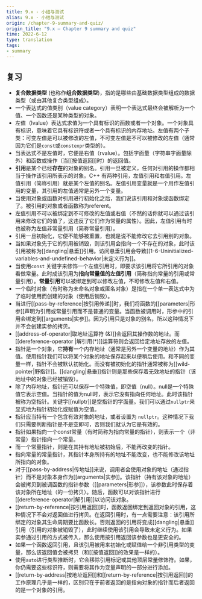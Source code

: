 ```yaml
---
title: 9.x - 小结与测试
alias: 9.x - 小结与测试
origin: /chapter-9-summary-and-quiz/
origin_title: "9.x — Chapter 9 summary and quiz"
time: 2022-6-12
type: translation
tags:
- summary
---
```


## 复习

- **复合数据类型** (也称作**组合数据类型**)，指的是哪些由基础数据类型组成的数据类型（或由其他复合类型组成）。
- 一个表达式的值类别（value category）表明一个表达式最终会被解析为一个值、一个函数还是某种类型的对象。
- 左值（lvalue）表达式求值为一个具有标识的函数或者一个对象。一个对象具有标识，意味着它具有标识符或者一个具有标识的内存地址。左值有两个子类：可变左值是可以被修改的左值，不可变左值是不可以被修改的左值（通常因为它们是`const`或`constexpr`类型的）。
- 当表达式不是左值时，它便是右值（rvalue）。包括字面量（字符串字面量除外）和函数或操作（当[[按值返回]]时）的返回值。
- **引用**是某个已经**存在**的对象的别名。引用一旦被定义，任何对引用的操作都相当于操作该引用所表示的对象。C++ 有两种引用，左值引用和右值引用。左值引用（简称引用）就是某个左值的别名。左值引用变量就是一个用作左值引用的变量，其引用的左值通常是另外一个变量。
- 当使用对象或函数对引用进行初始化之后，我们说该引用和对象或函数绑定了。被引用的对象或者函数称为referent。
- 左值引用不可以被绑定到不可修改的左值或右值（不然的话你就可以通过该引用来修改它们的值了，这违反了它们作为常量的属性）。因此，左值引用有时也被称为左值非常量引用（简称常量引用）。
- 引用一旦初始化，它便不能够被重置，也就是说不能修改它去引用别的对象。
- 当如果对象先于它的引用被销毁，则该引用会指向一个不存在的对象，此时该引用被称为[[dangling|悬垂]]引用。访问悬垂引用会导致[[1-6-Uninitialized-variables-and-undefined-behavior|未定义行为]]。
- 当使用`const` 关键字来修饰一个左值引用时，即要求该引用将它所引用的对象看做常量。此时成该引用为**指向常量值的左值引用**（简称指向常量的引用或常量引用）。**常量引用**可以被绑定到可以修改左值，不可修改左值和右值。
- 一个临时对象（有时称为未命名对象或匿名对象）是指在一个单一表达式中为了临时使用而创建的对象（使用后销毁）。
- 当进行[[pass-by-reference|按引用传递]]时，我们将函数的[[parameters|形参]]声明为引用或常量引用而不是普通的变量。当函数被调用时，形参中的引用会绑定到[[arguments|实参]]。因为引用只是对象的别名，所以这种情况下并不会创建实参的拷贝。
- [[address-of-operator|取地址运算符 (&)]]会返回其操作数的地址。而[[dereference-operator |解引用(*)]]运算符则会返回给定地址存放的左值。
- 指针是一个对象，它**持有**一个内存地址（通常是另外一个变量的地址）作为其值。使用指针我们可以将某个对象的地址保存起来以便稍后使用。和不同的变量一样，指针不会被默认初始化。而没有被初始化的指针通常被称为[[wild-pointer|野指针]]。[[dangling|悬垂]]指针则是那些保存着无效地址的指针（该地址中的对象已经被销毁）。
- 除了内存地址，指针还可以保存一个特殊值，即空值（null）。null是一个特殊值它表示空值。当指针的值为null时，表示它没有指向任何地址。此时该指针被称为空指针。关键字[[nullptr]]是空指针的字面量。我们可以通过`nullptr`来显式地为指针初始化或赋值为空值。
- 指针应当持有一个包含有效对象的地址，或者设置为 `nullptr`。这种情况下我们只需要判断指针是不是空即可，否则我们就认为它是有效的。
- 指针如果指向一个const常量（有时简称为指向常量的指针），则表示一个（非常量）指针指向一个常量。
- 而一个常量指针，则是在其持有地址被初始后，不能再改变的指针。
- 指向常量的常量指针，其指针本身所持有的地址不能改变，也不能修改该地址所指向的对象。
- 对于[[pass-by-address|传地址]]来说，调用者会使用对象的地址（通过指针）而不是对象本身作为[[arguments|实参]]。该指针（持有该对象的地址）会被拷贝到被调函数的指针参数（[[parameters|形参]]），该参数此时保存着该对象所在地址（的一份拷贝）。随后，函数可以对该指针进行[[dereference-operator|解引用]]以访问该对象。
- [[return-by-reference|按引用返回]]时，函数返回绑定到返回对象的引用，这种情况下不会对返回值进行拷贝。在返回引用时，有一点需要注意：该引用所绑定的对象其生命周期要比函数长。否则返回的引用将变成[[dangling|悬垂]]引用（引用的对象被销毁了），此时继续使用该引用会导致未定义行为。如果实参通过引用的方式被传入，那么使用按引用返回该参数也是更安全的。
- 如果一个函数返回引用，且该引用被用来初始化或赋值给一个非引用类型的变量，那么该返回值会被拷贝（和[[按值返回]]的效果是一样的）。
- 使用`auto`进行类型推断时，它会移除引用标记或其他顶层常量修饰符。如果，你仍需要这些标识符，则需要将其作为变量声明的一部分进行添加。
- [[return-by-address|按地址返回]]和[[return-by-reference|按引用返回]]的工作原理几乎是一样的，区别只在于前者返回的是指向对象的指针而后者返回的是一个对象的引用。